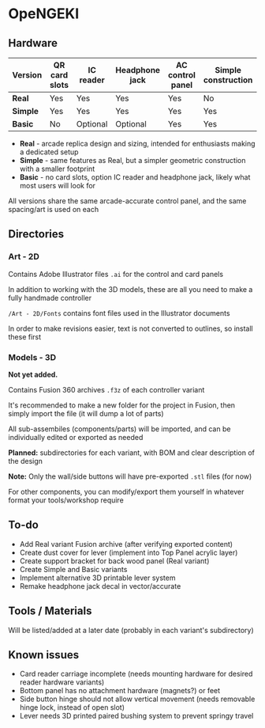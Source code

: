 # OpeNGEKI
## Hardware

| Version | QR card slots | IC reader | Headphone jack | AC control panel | Simple construction |
| --- | --- | --- | --- | --- | --- |
|**Real**  | Yes | Yes | Yes | Yes | No |
|**Simple**| Yes | Yes | Yes | Yes | Yes |
|**Basic** | No | Optional | Optional | Yes | Yes |

- **Real** - arcade replica design and sizing, intended for enthusiasts making a dedicated setup
- **Simple** - same features as Real, but a simpler geometric construction with a smaller footprint
- **Basic** - no card slots, option IC reader and headphone jack, likely what most users will look for

All versions share the same arcade-accurate control panel, and the same spacing/art is used on each

## Directories

### Art - 2D
Contains Adobe Illustrator files `.ai` for the control and card panels

In addition to working with the 3D models, these are all you need to make a fully handmade controller

`/Art - 2D/Fonts` contains font files used in the Illustrator documents

In order to make revisions easier, text is not converted to outlines, so install these first

### Models - 3D

**Not yet added.**

Contains Fusion 360 archives `.f3z` of each controller variant

It's recommended to make a new folder for the project in Fusion, then simply import the file (it will dump a lot of parts)

All sub-assembiles (components/parts) will be imported, and can be individually edited or exported as needed

**Planned:** subdirectories for each variant, with BOM and clear description of the design

**Note:** Only the wall/side buttons will have pre-exported `.stl` files (for now)

For other components, you can modify/export them yourself in whatever format your tools/workshop require

## To-do

- Add Real variant Fusion archive (after verifying exported content)
- Create dust cover for lever (implement into Top Panel acrylic layer)
- Create support bracket for back wood panel (Real variant)
- Create Simple and Basic variants
- Implement alternative 3D printable lever system
- Remake headphone jack decal in vector/accurate

## Tools / Materials

Will be listed/added at a later date (probably in each variant's subdirectory)

## Known issues

- Card reader carriage incomplete (needs mounting hardware for desired reader hardware variants)
- Bottom panel has no attachment hardware (magnets?) or feet
- Side button hinge should not allow vertical movement (needs removable hinge lock, instead of open slot)
- Lever needs 3D printed paired bushing system to prevent springy travel